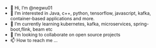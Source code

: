 - 👋 Hi, I’m @negwu01
- 👀 I’m interested in Java, c++, python, tensorflow, javascript, kafka, container-based applications and more.
- 🌱 I’m currently learning kubernetes, kafka, microservices, spring-boot,flink, beam etc
- 💞️ I’m looking to collaborate on open source projects
- 📫 How to reach me ...

<!---
negwu01/negwu01 is a ✨ special ✨ repository because its `README.md` (this file) appears on your GitHub profile.
You can click the Preview link to take a look at your changes.
--->
